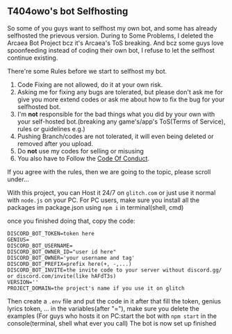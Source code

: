 ## T404owo's bot Selfhosting
So some of you guys want to selfhost my own bot, and some has already selfhosted the prievous version.
During to Some Problems, I deleted the Arcaea Bot Project bcz it's Arcaea's ToS breaking.
And bcz some guys love spoonfeeding instead of coding their own bot, I refuse to let the selfhost continue existing.

There're some Rules before we start to selfhost my bot.
1. Code Fixing are not allowed, do it at your own risk.
2. Asking me for fixing any bugs are tolerated, but please don't ask me for give you more extend codes or ask me about how to fix the bug for your selfhosted bot.
3. I'm **not** responsible for the bad things what you did by your own with your self-hosted bot.(breaking any game's/app's ToS(Terms of Service), rules or guidelines e.g.)
4. Pushing Branch/codes are not tolerated, it will even being deleted or removed after you upload.
5. Do **not** use my codes for selling or misusing
6. You also have to Follow the [Code Of Conduct](https://github.com/t404owo/t404owo-bot-discord/blob/main/CODE_OF_CONDUCT.md).

If you agree with the rules, then we are going to the topic, please scroll under...




With this project, you can Host it 24/7 on `glitch.com` or just use it normal with `node.js` on your PC.
For PC users, make sure you install all the packages im package.json using `npm i` in terminal(shell, cmd)

once you finished doing that, copy the code:
```env
DISCORD_BOT_TOKEN=token here
GENIUS=
DISCORD_BOT_USERNAME=
DISCORD_BOT_OWNER_ID="user id here"
DISCORD_BOT_OWNER='your username and tag'
DISCORD_BOT_PREFIX=prefix here(+, -,...)
DISCORD_BOT_INVITE=the invite code to your server without discord.gg/ or discord.com/invite(like hAFdT3s)
VERSION=''
PROJECT_DOMAIN=the project's name if you use it on glitch
```
Then create a `.env` file and put the code in it
after that fill the token, genius lyrics token, ... in the variables(after "="), make sure you delete the examples
(For guys who hosts it on PC:start the bot with `npm start` in the console(terminal, shell what ever you call)
The bot is now set up finished

